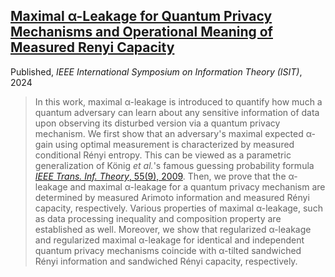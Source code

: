

## [Maximal α-Leakage for Quantum Privacy Mechanisms and Operational Meaning of Measured Renyi Capacity](https://ieeexplore.ieee.org/abstract/document/10619592)
Published, _IEEE International Symposium on Information Theory (ISIT)_, 2024

> In this work, maximal α-leakage is introduced to quantify how much a quantum adversary can learn about any sensitive information of data upon observing its disturbed version via a quantum privacy mechanism. 
We first show that an adversary's maximal expected α-gain using optimal measurement is characterized by measured conditional Rényi entropy.
This can be viewed as a parametric generalization of König _et al._'s famous guessing probability formula [_IEEE Trans. Inf. Theory_, 55(9), 2009](https://doi.org/10.1109/TIT.2009.2025545).
Then, we prove that the α-leakage and maximal α-leakage for a quantum privacy mechanism are determined by measured Arimoto information and measured Rényi capacity, respectively. 
Various properties of maximal α-leakage, such as data processing inequality and composition property are established as well.
Moreover, we show that regularized α-leakage and regularized maximal α-leakage for identical and independent quantum privacy mechanisms coincide with α-tilted sandwiched Rényi information and sandwiched Rényi capacity, respectively.


<VFDownload text='Download Article' href='/publications/leakage/Bo-Yu_Yang - Leakage_ISIT2024_arXiv.pdf' as='Bo-Yu_Yang-Leakage_ISIT2024_full_ver.pdf'/> 
<VFDownload text='Download Slides' href='/publications/leakage/Bo-Yu_Yang - Leakage_ISIT2024_slide.pdf' as='Bo-Yu_Yang-Leakage_ISIT2024_slide.pdf'/>